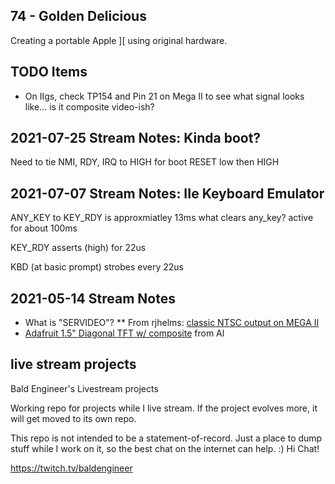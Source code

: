 ## 74 - Golden Delicious

Creating a portable Apple ][ using original hardware.

## TODO Items
* On IIgs, check TP154 and Pin 21 on Mega II to see what signal looks like... is it composite video-ish?

## 2021-07-25 Stream Notes: Kinda boot?
Need to tie NMI, RDY, IRQ to HIGH for boot
RESET low then HIGH


## 2021-07-07 Stream Notes: IIe Keyboard Emulator
ANY_KEY to KEY_RDY is approxmiatley 13ms
    what clears any_key? active for about 100ms

KEY_RDY asserts (high) for 22us

KBD (at basic prompt) strobes every 22us



## 2021-05-14 Stream Notes
* What is "SERVIDEO"?
** From rjhelms: [classic NTSC output on MEGA II](https://comp.sys.apple2.narkive.com/WPcrB0W0/classic-ntsc-output-for-the-apple-iigs)
* [Adafruit 1.5" Diagonal TFT w/ composite](https://www.adafruit.com/product/910) from Al




## live stream projects
 Bald Engineer's Livestream projects

Working repo for projects while I live stream. If the project evolves more, it will get moved to its own repo.

This repo is not intended to be a statement-of-record. Just a place to dump stuff while I work on it, so the best chat on the internet can help. :) Hi Chat!

https://twitch.tv/baldengineer